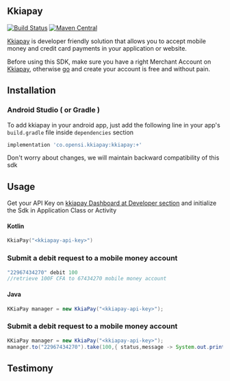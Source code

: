## Kkiapay

[![Build Status](https://travis-ci.org/kkiapay/android-sdk.svg?branch=master)](https://travis-ci.org/kkiapay/android-sdk)    [![Maven Central](https://maven-badges.herokuapp.com/maven-central/co.opensi.kkiapay/kkiapay/badge.svg)](https://maven-badges.herokuapp.com/maven-central/co.opensi.kkiapay/kkiapay)

[Kkiapay](https://kkiapay.me) is developer friendly solution that allows you to accept mobile money and credit card payments
in your application or website.

Before using this SDK, make sure you have a right Merchant Account on [Kkiapay](https://kkiapay.me), otherwise [go](https://kkiapay.me)
and create your account is free and without pain.

## Installation

### Android Studio ( or Gradle )

  To add kkiapay in your android app, just add the following line in your app's `build.gradle`
file inside `dependencies` section

```groovy
implementation 'co.opensi.kkiapay:kkiapay:+'
 ```

Don't worry about changes, we will maintain backward compatibility of this sdk


## Usage

 Get your API Key on [kkiapay Dashboard at Developer section](https://api.kkiapay.me/#/developers) and initialize the Sdk in Application Class or Activity

#### Kotlin
```kotlin
KkiaPay("<kkiapay-api-key>")
```
### Submit a debit request to a mobile money account
```kotlin
"22967434270" debit 100
//retrieve 100F CFA to 67434270 mobile money account
```

#### Java
```java
KKiaPay manager = new KkiaPay("<kkiapay-api-key>");
```
### Submit a debit request to a mobile money account
```java
KKiaPay manager = new KkiaPay("<kkiapay-api-key>");
manager.to("22967434270").take(100,{ status,message -> System.out.println(message)});
```

## Testimony
